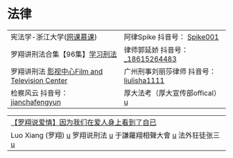 # 法律

|                                                                                                                  |                                                                                                                                                                                                                                                                                                                                                   |
| ---------------------------------------------------------------------------------------------------------------- | ------------------------------------------------------------------------------------------------------------------------------------------------------------------------------------------------------------------------------------------------------------------------------------------------------------------------------------------------- |
| 宪法学-浙江大学([网课慕课](https://www.youtube.com/playlist?list=PLqlw88i7XLoxtXLFxR8oG7w4I8DXFGXgu))                       | 阿律Spike 抖音号： [Spike001](https://www.douyin.com/user/MS4wLjABAAAAR7ohwAuZfr8g3kImPetUxM\_S2r9eR5HoXFRUhs0gNABWDmSRSsY3n0h\_12EpLUWS?author\_id=3808360517077511\&enter\_from=follow\&enter\_method=comment\&from\_gid=7013660039634341156\&group\_id=7013660039634341156\&log\_pb=%7B%22impr\_id%22%3A%22202110091640050101502220382E0468AC%22%7D) |
| 罗翔讲刑法合集【96集】[学习刑法](https://www.youtube.com/playlist?list=PLGM6MxZkX7Ihqi6iYUwLNlLO9GWuFLdM2)                     | 律师郭延娇 抖音号： [\_18615264483](https://www.douyin.com/user/MS4wLjABAAAAIQqk6YRuvU8kC8SPJ7Sx3d6nTYEGSXkD-i\_2kUWHBLTeinhUuZWE6iaBbz7nKOG2?enter\_from=follow\&enter\_method=video\_title\&from\_gid=7017005625573985571\&is\_full\_screen=0)                                                                                                           |
| 罗翔讲刑法 [影视中心Film and Television Center](https://www.youtube.com/playlist?list=PLb0WJc3grpSLrpvkmK8jZiSw7er8vfm9i) | 广州刑事刘丽莎律师 抖音号： [liulisha1111](https://www.douyin.com/user/MS4wLjABAAAAf6q7ix\_0jIT6iFxZpCZwkj5q\_\_mONmOxoaluXceARUY?enter\_from=follow\&enter\_method=video\_title\&from\_gid=7017009874781375775\&is\_full\_screen=0)                                                                                                                           |
| 检察风云 抖音号： [jianchafengyun](https://www.douyin.com/user/MS4wLjABAAAAPgUvHOhV2U\_uyrGThHoBPj88KQ7tp5j7jOS6wImB5yQ) | 厚大法考（厚大宣传部offical） [u](https://www.youtube.com/channel/UCfIMTShR-sxymWhTg-\_40-w)                                                                                                                                                                                                                                                                 |

|                                                                                                                                                                                                                                                                                                      |
| ---------------------------------------------------------------------------------------------------------------------------------------------------------------------------------------------------------------------------------------------------------------------------------------------------- |
| [【罗翔说爱情】因为我们在爱人身上看到了自已](https://www.youtube.com/watch?v=atJq6\_V\_Rn8)                                                                                                                                                                                                                               |
| Luo Xiang (罗翔) [u](https://www.youtube.com/channel/UCPLy4JkbkaWPlhX4GKKfUYg) 罗翔说刑法 [u](https://www.youtube.com/channel/UCYx0wztdyZQGOFPAGUFen2Q/videos) 于謙羅翔相聲大會 [u](https://www.youtube.com/channel/UC5AErooY3Lncqlp4BxG8C6w) 法外狂徒张三 [u](https://www.youtube.com/channel/UCfIMTShR-sxymWhTg-\_40-w) |
